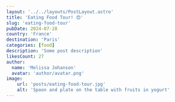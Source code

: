 ```yaml
---
layout: '../../layouts/PostLayout.astro'
title: 'Eating Food Tour! 😍'
slug: 'eating-food-tour'
pubDate: 2024-07-28
country: 'France'
destination: 'Paris'
categories: [food]
description: 'Some post description'
likesCount: 27
author:
  name: 'Melissa Johanson'
  avatar: 'author/avatar.png'
image:
    url: 'posts/eating-food-tour.jpg'
    alt: 'Spoon and plate on the table with fruits in yogurt'
---
```

